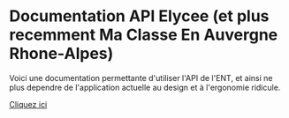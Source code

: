 # Documentation API Elycee (et plus recemment Ma Classe En Auvergne Rhone-Alpes)

Voici une documentation permettante d'utiliser l'API de l'ENT, et ainsi ne plus dependre de l'application actuelle au design et à l'ergonomie ridicule.

[Cliquez ici](https://github.com/temp0656056/Doc-Elycee/blob/master/Doc%20API.html)
